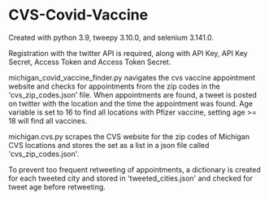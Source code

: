 # CVS-Covid-Vaccine
Created with python 3.9, tweepy 3.10.0, and selenium 3.141.0.

Registration with the twitter API is required, along with API Key, API Key Secret, Access Token and Access Token Secret. 

michigan_covid_vaccine_finder.py navigates the cvs vaccine appointment website and checks for appointments from the zip codes in the 'cvs_zip_codes.json' file.
When appointments are found, a tweet is posted on twitter with the location and the time the appointment was found. Age variable is set to 16 to find all locations with Pfizer vaccine, setting age >= 18 will find all vaccines. 

michigan.cvs.py scrapes the CVS website for the zip codes of Michigan CVS locations and stores the set as a list in a json file called 'cvs_zip_codes.json'.

To prevent too frequent retweeting of appointments, a dictionary is created for each tweeted city and stored in 'tweeted_cities.json' and checked for tweet age before retweeting.


